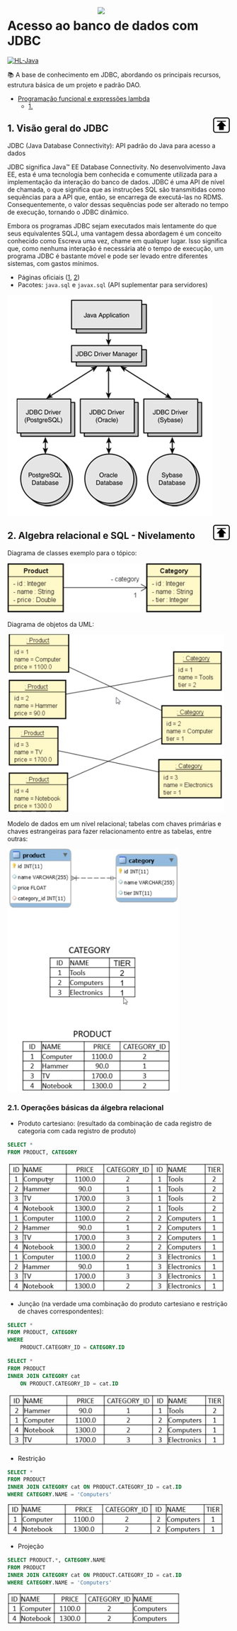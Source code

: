 <!-- LOGO DIREITO -->
<a href="#"><img width="300px" src="https://darvishdarab.github.io/cs421_f20/assets/images/jdbc-b56f22932c17065dd130df67bee45bb0.png" align="right" /></a>

# Acesso ao banco de dados com JDBC

<p align="left">
  <a href="https://github.com/JonathanTSilva/HL-Java">
    <img src="https://img.shields.io/static/v1?label=HomeLab&message=Java&color=red&logo=java&logoColor=white&labelColor=grey&style=flat" alt="HL-Java">
  </a>
</p>

📚 A base de conhecimento em JDBC, abordando os principais recursos, estrutura básica de um projeto e padrão DAO.

<!-- SUMÁRIO -->
- [Programação funcional e expressões lambda](#programação-funcional-e-expressões-lambda)
  - [1.](#1)

<!-- VOLTAR AO INÍCIO -->
<a href="#"><img width="40px" src="https://github.com/JonathanTSilva/JonathanTSilva/blob/main/Images/back-to-top.png" align="right" /></a>

## 1. Visão geral do JDBC

JDBC (Java Database Connectivity): API padrão do Java para acesso a dados

JDBC significa Java™ EE Database Connectivity. No desenvolvimento Java EE, esta é uma tecnologia bem conhecida e comumente utilizada para a implementação da interação do banco de dados. JDBC é uma API de nível de chamada, o que significa que as instruções SQL são transmitidas como sequências para a API que, então, se encarrega de executá-las no RDMS. Consequentemente, o valor dessas sequências pode ser alterado no tempo de execução, tornando o JDBC dinâmico.

Embora os programas JDBC sejam executados mais lentamente do que seus equivalentes SQLJ, uma vantagem dessa abordagem é um conceito conhecido como Escreva uma vez, chame em qualquer lugar. Isso significa que, como nenhuma interação é necessária até o tempo de execução, um programa JDBC é bastante móvel e pode ser levado entre diferentes sistemas, com gastos mínimos.

- Páginas oficiais ([1][1], [2][2])
- Pacotes: `java.sql` e `javax.sql` (API suplementar para servidores)

![A]

<!-- VOLTAR AO INÍCIO -->
<a href="#"><img width="40px" src="https://github.com/JonathanTSilva/JonathanTSilva/blob/main/Images/back-to-top.png" align="right" /></a>

## 2. Algebra relacional e SQL - Nivelamento

Diagrama de classes exemplo para o tópico:

![B]

Diagrama de objetos da UML:

![C]

Modelo de dados em um nível relacional; tabelas com chaves primárias e chaves estrangeiras para fazer relacionamento entre as tabelas, entre outras:

![D]

### 2.1. Operações básicas da álgebra relacional

- Produto cartesiano: (resultado da combinação de cada registro de categoria com cada registro de produto)

```sql
SELECT * 
FROM PRODUCT, CATEGORY
```

![E]

- Junção (na verdade uma combinação do produto cartesiano e restrição de chaves correspondentes):

```sql
SELECT *
FROM PRODUCT, CATEGORY
WHERE
    PRODUCT.CATEGORY_ID = CATEGORY.ID 
```

```sql
SELECT *
FROM PRODUCT
INNER JOIN CATEGORY cat
    ON PRODUCT.CATEGORY_ID = cat.ID
```

![F]

- Restrição

```sql
SELECT * 
FROM PRODUCT
INNER JOIN CATEGORY cat ON PRODUCT.CATEGORY_ID = cat.ID
WHERE CATEGORY.NAME = 'Computers'
```

![G]

- Projeção

```sql
SELECT PRODUCT.*, CATEGORY.NAME
FROM PRODUCT
INNER JOIN CATEGORY cat ON PRODUCT.CATEGORY_ID = cat.ID
WHERE CATEGORY.NAME = 'Computers'
```

![H]

<!-- MARKDOWN LINKS -->
<!-- SITES -->
[1]: https://docs.oracle.com/javase/8/docs/technotes/guides/jdbc/
[2]: https://docs.oracle.com/javase/8/docs/api/java/sql/package-summary.html

<!-- IMAGES -->
[A]: ../../Images/jdbc.png
[B]: ../../Images/sql.png
[C]: ../../Images/sql2.png
[D]: ../../Images/sql3.png
[E]: ../../Images/prodCartesiano.png
[F]: ../../Images/juncao.png
[G]: ../../Images/restricao.png
[H]: ../../Images/projecao.png